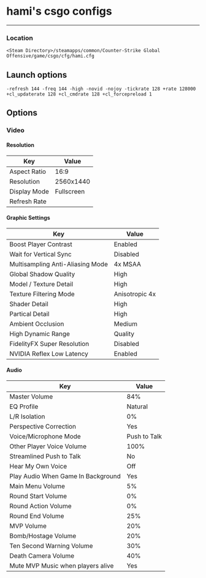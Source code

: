 # hami's csgo configs

---

### Location
```
<Steam Directory>/steamapps/common/Counter-Strike Global Offensive/game/csgo/cfg/hami.cfg
```

## Launch options
```
-refresh 144 -freq 144 -high -novid -nojoy -tickrate 128 +rate 128000 +cl_updaterate 128 +cl_cmdrate 128 +cl_forcepreload 1
```

## Options

### Video

#### Resolution
| Key           | Value       |
|---------------|-------------|
| Aspect Ratio  | 16:9        |
| Resolution    | 2560x1440   |
| Display Mode  | Fullscreen  |
| Refresh Rate  | <Highest>   |

#### Graphic Settings
| Key                               | Value           |
|-----------------------------------|-----------------|
| Boost Player Contrast             | Enabled         |
| Wait for Vertical Sync            | Disabled        |
| Multisampling Anti-Aliasing Mode  | 4x MSAA         |
| Global Shadow Quality             | High            |
| Model / Texture Detail            | High            |
| Texture Filtering Mode            | Anisotropic 4x  |
| Shader Detail                     | High            |
| Partical Detail                   | High            |
| Ambient Occlusion                 | Medium          |
| High Dynamic Range                | Quality         |
| FidelityFX Super Resolution       | Disabled        |
| NVIDIA Reflex Low Latency         | Enabled         |

#### Audio
| Key                                | Value              |
|------------------------------------|--------------------|
| Master Volume                      | 84%                |
| EQ Profile                         | Natural            |
| L/R Isolation                      | 0%                 |
| Perspective Correction             | Yes                |
| Voice/Microphone Mode              | Push to Talk       |
| Other Player Voice Volume          | 100%               |
| Streamlined Push to Talk           | No                 |
| Hear My Own Voice                  | Off                |
| Play Audio When Game In Background | Yes                |
| Main Menu Volume                   | 5%                 |
| Round Start Volume                 | 0%                 |
| Round Action Volume                | 0%                 |
| Round End Volume                   | 25%                |
| MVP Volume                         | 20%                |
| Bomb/Hostage Volume                | 20%                |
| Ten Second Warning Volume          | 30%                |
| Death Camera Volume                | 40%                |
| Mute MVP Music when players alive  | Yes                |
